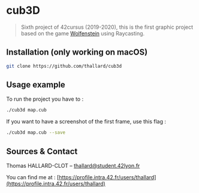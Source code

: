 # cub3D
> Sixth project of 42cursus (2019-2020), this is the first graphic project based on the game [Wolfenstein](http://users.atw.hu/wolf3d/) using Raycasting.

## Installation (only working on macOS)

```sh
git clone https://github.com/thallard/cub3d
```

## Usage example

To run the project you have to :
```sh
./cub3d map.cub
```
If you want to have a screenshot of the first frame, use this flag :
```sh
./cub3d map.cub --save
```
## Sources & Contact

Thomas HALLARD-CLOT – thallard@student.42lyon.fr

You can find me at :
[https://profile.intra.42.fr/users/thallard](https://profile.intra.42.fr/users/thallard)
